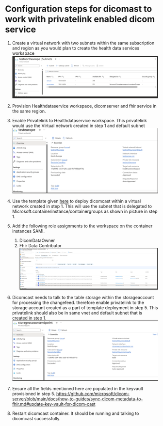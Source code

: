 # Configuration steps for dicomast to work with privatelink enabled dicom service

1. Create a virtual network with two subnets within the same subscription and region as you would plan to create the health data services workspace 
![Alt text](image.png)

2. Provision Healthdataservice workspace, dicomserver and fhir service in the same region.
3. Enable Privatelink to Healthdataservice workspace. This privatelink would use the Virtual network created in step 1 and default subnet
![Alt text](image-1.png)

4. Use the template given [here](DicomcastDeploymentTemplate.md) to deploy dicomcast within a virtual network created in step 1. This will use the subnet that is delegated to Microsoft.containerinstance/containergroups as shown in picture in step 1. 
5. Add the following role assignments to the workspace  on the container instances SAMI. 
    1. DicomDataOwner 
    2. Fhir Data Contributor   
![Alt text](image-2.png)

6. Dicomcast needs to talk to  the table storage within the storageaccount for processing the changefeed. therefore enable privatelink to the storage account created as a part of template deployment in step 5. This privatelink should also be in same vnet  and default subnet that is created in step 1. 
![Alt text](image-3.png)

7. Ensure all the fields mentioned here are populated in the keyvault provisioned in step 5. https://github.com/microsoft/dicom-server/blob/main/docs/how-to-guides/sync-dicom-metadata-to-fhir.md#update-key-vault-for-dicom-cast 

8. Restart dicomcast container. It should be running and talking to dicomcast successfully. 

